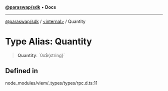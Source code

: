 [**@paraswap/sdk**](../../README.md) • **Docs**

***

[@paraswap/sdk](../../globals.md) / [\<internal\>](../README.md) / Quantity

# Type Alias: Quantity

> **Quantity**: \`0x$\{string\}\`

## Defined in

node\_modules/viem/\_types/types/rpc.d.ts:11
